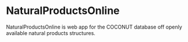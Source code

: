 # NaturalProductsOnline

NaturalProductsOnline is web app for the COCONUT database off openly available natural products structures.

